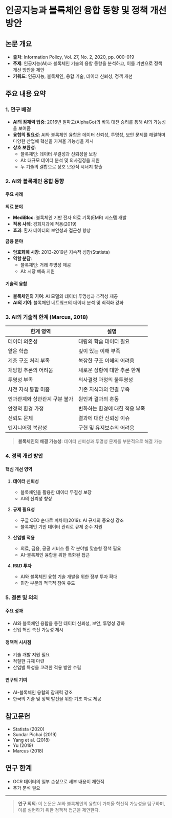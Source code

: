 # 인공지능과 블록체인 융합 동향 및 정책 개선 방안

## 논문 개요

- **출처**: Information Policy, Vol. 27, No. 2, 2020, pp. 000-019
- **주제**: 인공지능(AI)과 블록체인 기술의 융합 동향을 분석하고, 이를 기반으로 정책 개선 방안을 제안
- **키워드**: 인공지능, 블록체인, 융합 기술, 데이터 신뢰성, 정책 개선

## 주요 내용 요약

### 1. 연구 배경

- **AI의 잠재력 입증**: 2016년 알파고(AlphaGo)의 바둑 대전 승리를 통해 AI의 가능성을 보여줌
- **융합의 필요성**: AI와 블록체인 융합은 데이터 신뢰성, 투명성, 보안 문제를 해결하며 다양한 산업에 혁신을 가져올 가능성을 제시
- **상호 보완성**: 
  - 블록체인: 데이터 무결성과 신뢰성을 보장
  - AI: 대규모 데이터 분석 및 의사결정을 지원
  - 두 기술의 결합으로 상호 보완적 시너지 창출

### 2. AI와 블록체인 융합 동향

#### 주요 사례

**의료 분야**
- **MediBloc**: 블록체인 기반 전자 의료 기록(EMR) 시스템 개발
- **적용 사례**: 경희치과에 적용(2019)
- **효과**: 환자 데이터의 보안성과 접근성 향상

**금융 분야**
- **암호화폐 시장**: 2013-2019년 지속적 성장(Statista)
- **역할 분담**:
  - 블록체인: 거래 투명성 제공
  - AI: 시장 예측 지원

#### 기술적 융합

- **블록체인의 기여**: AI 모델의 데이터 투명성과 추적성 제공
- **AI의 기여**: 블록체인 네트워크의 데이터 분석 및 최적화 강화

### 3. AI의 기술적 한계 (Marcus, 2018)

| 한계 영역 | 설명 |
|----------|------|
| 데이터 의존성 | 대량의 학습 데이터 필요 |
| 얕은 학습 | 깊이 있는 이해 부족 |
| 계층 구조 처리 부족 | 복잡한 구조 이해의 어려움 |
| 개방형 추론의 어려움 | 새로운 상황에 대한 추론 한계 |
| 투명성 부족 | 의사결정 과정의 불투명성 |
| 사전 지식 통합 미흡 | 기존 지식과의 연결 부족 |
| 인과관계와 상관관계 구분 불가 | 원인과 결과의 혼동 |
| 안정적 환경 가정 | 변화하는 환경에 대한 적응 부족 |
| 신뢰도 문제 | 결과에 대한 신뢰성 이슈 |
| 엔지니어링 복잡성 | 구현 및 유지보수의 어려움 |

> **블록체인의 해결 가능성**: 데이터 신뢰성과 투명성 문제를 부분적으로 해결 가능

### 4. 정책 개선 방안

#### 핵심 개선 영역

1. **데이터 신뢰성**
   - 블록체인을 활용한 데이터 무결성 보장
   - AI의 신뢰성 향상

2. **규제 필요성**
   - 구글 CEO 순다르 피차이(2019): AI 규제의 중요성 강조
   - 블록체인 기반 데이터 관리로 규제 준수 지원

3. **산업별 적용**
   - 의료, 금융, 공공 서비스 등 각 분야별 맞춤형 정책 필요
   - AI-블록체인 융합을 위한 특화된 접근

4. **R&D 투자**
   - AI와 블록체인 융합 기술 개발을 위한 정부 투자 확대
   - 민간 부문의 적극적 참여 유도

### 5. 결론 및 의의

#### 주요 성과
- AI와 블록체인 융합을 통한 데이터 신뢰성, 보안, 투명성 강화
- 산업 혁신 촉진 가능성 제시

#### 정책적 시사점
- 기술 개발 지원 필요
- 적절한 규제 마련
- 산업별 특성을 고려한 적용 방안 수립

#### 연구의 기여
- AI-블록체인 융합의 잠재력 강조
- 한국의 기술 및 정책 발전을 위한 기초 자료 제공

## 참고문헌

- Statista (2020)
- Sundar Pichai (2019)
- Yang et al. (2018)
- Yu (2019)
- Marcus (2018)

## 연구 한계

- OCR 데이터의 일부 손상으로 세부 내용이 제한적
- 추가 분석 필요

---

> **연구 의의**: 이 논문은 AI와 블록체인의 융합이 가져올 혁신적 가능성을 탐구하며, 이를 실현하기 위한 정책적 접근을 제안한다. 